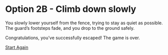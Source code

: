 # Option 2B - Climb down slowly
You slowly lower yourself from the fence, trying to stay as quiet as possible. The guard’s footsteps fade, and you drop to the ground safely. 

Congratulations, you’ve successfully escaped! The game is over.

[Start Again](./intro.md)
